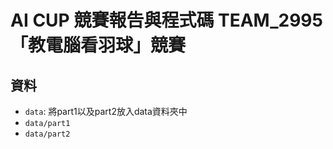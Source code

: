 # AI CUP 競賽報告與程式碼 TEAM_2995 「教電腦看羽球」競賽

## 資料

- `data`: 將part1以及part2放入data資料夾中
- `data/part1`
- `data/part2`
